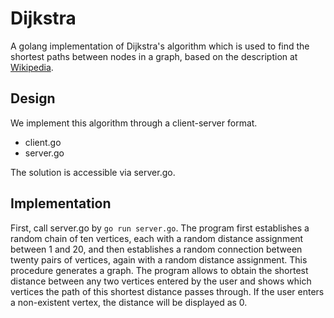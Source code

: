 # Dijkstra
A golang implementation of Dijkstra's algorithm which is used to find the shortest paths between nodes in a graph, based on the description at [Wikipedia](http://en.wikipedia.org/wiki/Dijkstra%27s_algorithm#Algorithm).
## Design
We implement this algorithm through a client-server format.<br>
- client.go <br> 
- server.go <br>

The solution is accessible via server.go.
## Implementation
First, call server.go by `go run server.go`. The program first establishes a random chain of ten vertices, each with a random distance assignment between 1 and 20, and then establishes a random connection between twenty pairs of vertices, again with a random distance assignment. This procedure generates a graph. The program allows to obtain the shortest distance between any two vertices entered by the user and shows which vertices the path of this shortest distance passes through. If the user enters a non-existent vertex, the distance will be displayed as 0.<br>


